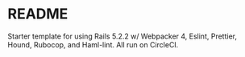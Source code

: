 # README

Starter template for using Rails 5.2.2 w/ Webpacker 4, Eslint, Prettier, Hound, Rubocop, and Haml-lint. All run on CircleCI.

